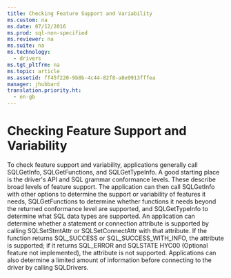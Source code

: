 ```yaml
---
title: Checking Feature Support and Variability
ms.custom: na
ms.date: 07/12/2016
ms.prod: sql-non-specified
ms.reviewer: na
ms.suite: na
ms.technology: 
  - drivers
ms.tgt_pltfrm: na
ms.topic: article
ms.assetid: ff45f220-9b8b-4c44-82f8-a8e9913fffea
manager: jhubbard
translation.priority.ht: 
  - en-gb
---
```

# Checking Feature Support and Variability
<?xml version="1.0" encoding="utf-8"?>
<developerConceptualDocument xmlns="http://ddue.schemas.microsoft.com/authoring/2003/5" xmlns:xlink="http://www.w3.org/1999/xlink" xmlns:xsi="http://www.w3.org/2001/XMLSchema-instance" xsi:schemaLocation="http://ddue.schemas.microsoft.com/authoring/2003/5 http://dduestorage.blob.core.windows.net/ddueschema/developer.xsd">
  <introduction>
    <para>To check feature support and variability, applications generally call <legacyBold>SQLGetInfo</legacyBold>, <legacyBold>SQLGetFunctions</legacyBold>, and <legacyBold>SQLGetTypeInfo</legacyBold>. A good starting place is the driver's API and SQL grammar conformance levels. These describe broad levels of feature support. The application can then call <legacyBold>SQLGetInfo</legacyBold> with other options to determine the support or variability of features it needs, <legacyBold>SQLGetFunctions</legacyBold> to determine whether functions it needs beyond the returned conformance level are supported, and <legacyBold>SQLGetTypeInfo</legacyBold> to determine what SQL data types are supported.</para>
    <para>An application can determine whether a statement or connection attribute is supported by calling <legacyBold>SQLSetStmtAttr</legacyBold> or <legacyBold>SQLSetConnectAttr</legacyBold> with that attribute. If the function returns SQL_SUCCESS or SQL_SUCCESS_WITH_INFO, the attribute is supported; if it returns SQL_ERROR and SQLSTATE HYC00 (Optional feature not implemented), the attribute is not supported.</para>
    <para>Applications can also determine a limited amount of information before connecting to the driver by calling <legacyBold>SQLDrivers</legacyBold>.</para>
  </introduction>
  <relatedTopics />
</developerConceptualDocument>